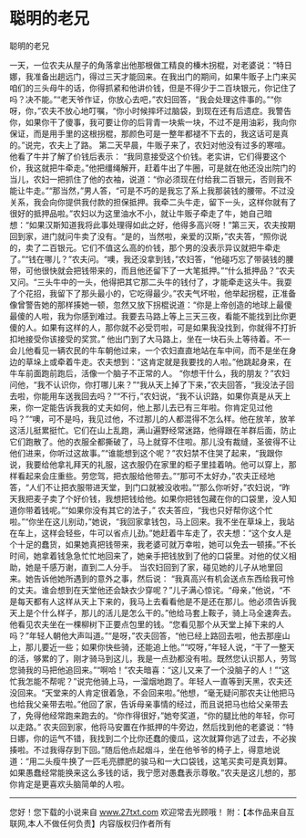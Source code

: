 # 聪明的老兄

聪明的老兄 

一天，一位农夫从屋子的角落拿出他那根做工精良的榛木拐棍，对老婆说：“特日娜，我准备出趟远门，得过三天才能回来。在我出门的期间，如果牛贩子上门来买咱们的三头母牛的话，你得抓紧和他讲价钱，但是不得少于二百块银元，你记住了吗？决不能。”“老天爷作证，你放心去吧，”农妇回答，“我会处理这件事的。”“你呀，你，”农夫不放心地叮嘱，“你小时候摔坏过脑袋，到现在还有后遗症。我警告你，如果你干了傻事，我可要让你的后背青一块紫一块，不过不是用油彩，我向你保证，而是用手里的这根拐棍，那颜色可是一整年都褪不下去的，我这话可是真的。”说完，农夫上了路。 
第二天早晨，牛贩子来了，农妇对他没有过多的寒喧。他看了牛并了解了价钱后表示： 
“我同意接受这个价钱。老实讲，它们得要这个价，我这就把牛牵走。”他把缰绳解开，赶着牛出了牛圈，可是就在他还没出院门的当儿，农妇一把抓住了他的衣袖，说道：“你必须现在付给我二百银元，否则我不能让牛走。”“那当然，”男人答，“可是不巧的是我忘了系上我那装钱的腰带。不过没关系，我会向你提供我付款的担保抵押。我牵二头牛走，留下一头，这样你就有了很好的抵押品啦。”农妇以为这里油水不小，就让牛贩子牵走了牛，她自己暗想：“如果汉斯知道我将此事处理得如此之好，他得多高兴呀！”第三天，农夫按期回到家，进门就问牛卖了没有。“是的，当然啦，亲爱的汉斯，”农夫答，“照你说的，卖了二百银元。它们不值这么高的价钱，那个男的没表示异议就把牛牵走了。”“钱在哪儿？”农夫问。“噢，我还没拿到钱，”农妇答，“他碰巧忘了带装钱的腰带，可他很快就会把钱带来的，而且他还留下了一大笔抵押。”“什么抵押品？”农夫又问。“三头牛中的一头，他得把其它那二头牛的钱付了，才能牵走这头牛。我耍了个花招，我留下了那头最小的，它吃得最少。”农夫气坏啦，他举起拐棍，正准备像曾警告她的那样揍她一顿，忽然又放下拐棍说道：“你是上帝创造的地球上最傻最傻的人啦，我为你感到难过。我要去马路上等上三天三夜，看能不能找到比你更傻的人。如果有这样的人，那你就不必受罚啦，可是如果我没找到，你就得不打折扣地接受你该接受的奖赏。” 
他出门到了大马路上，坐在一块石头上等待着。不一会儿他看见一辆农民的牛车朝他过来，一个农妇直直地站在车中间，而不是坐在身边的草垛上或牵着牛走。农夫想到：“这肯定就是我要找的人啦。”他跳起身来，在牛车前面跑前跑后，活像一个脑子不正常的人。 
“你想干什么，我的朋友？”农妇问他，“我不认识你，你打哪儿来？”“我从天上掉了下来，”农夫回答，“我没法子回去啦，你能用车送我回去吗？”“不行，”农妇说，“我不认识路，如果你真是从天上来，你一定能告诉我我的丈夫如何，他上那儿去已有三年啦。你肯定见过他吗？”“噢，可不是吗，我见过他，不过那儿的人都混得不怎么样。他在放羊，放羊这活儿挺累挺忙。它们在山上乱跑，满山遍野经常迷路，他得跟在羊群后面，防止它们跑散了。他的衣服全都撕破了，马上就穿不住啦。那儿没有裁缝，圣彼得不让他们进来，你听过这故事。”“谁能想到这个呢？”农妇禁不住哭了起来，“我跟你说，我要给他拿礼拜天的礼服，这衣服仍在家里的柜子里挂着呐。他可以穿上，那样看起来会庄重些。劳您驾，把衣服给他带去。”“那可不太好办，”农夫正经地答，“人们不让把衣服带进天堂，到门口就被没收啦。”“那么你听好，”农妇说，“昨天我把麦子卖了个好价钱，我想把钱给他。如果你把钱包藏在你的口袋里，没人知道你带着钱呢。”“如果你没有其它的法子，” 
农夫答应，“我也只好帮你这个忙啦。”“你坐在这儿别动，”她说，“我回家拿钱包，马上回来。我不坐在草垛上，我站在车上，这样会轻些，牛可以省点儿劲。”她赶着牛车走了，农夫想：“这个女人是个十足的蠢货，如果她真把钱带来，我老婆可就万幸啦，她可以免去一顿揍。”不长时间，她拿着钱急急忙忙地回来了，她亲手把钱放到了他的口袋里。对他的仗义相助，她是千感万谢，直到二人分手。 
当农妇回到了家，碰见她的儿子从地里回来。她告诉他她所遇到的意外之事，然后说： 
“我真高兴有机会送点东西给我可怜的丈夫。谁会想到在天堂他还会缺衣少穿呢？”儿子满心惊诧。“母亲，”他说，“不是每天都有人这样从天上下来的，我马上去看看他是不是还在那儿。他必须告诉我天上是个什么样子，那儿的活儿是怎么干的。”他给马套上鞍子，骑上马全速奔去。他看见农夫坐在一棵柳树下正要点包里的钱。“您看见那个从天堂上掉下来的人吗？”年轻人朝他大声叫道。”“是呀，”农夫回答，“他已经上路回去啦，他去那座山上，那儿要近一些；如果你快些骑，还能追上他。”“哎呀，”年轻人说，“干了一整天的活，够累的了，刚才骑马到这儿，我是一点劲都没有啦。既然您认识那人，劳驾您骑我的马把他追回来。”“啊哈！”农夫暗喜：“这儿又来了一个没脑子的人！”“这忙我怎能不帮呢？”说完他骑上马，一溜烟地跑了。年轻人一直等到天黑，农夫还没回来。“天堂来的人肯定很着急，不会回来啦。”他想，“毫无疑问那农夫让他把马也给我父亲带去啦。”他回了家，告诉母亲事情的经过，而且说把马也给父亲带去了，免得他经常跑来跑去的。“你作得很好，”她夸奖道，“你的腿比他的年轻，你可以走路。” 
农夫回到家，他将马安置在作抵押的牛旁边，然后找到他的老婆说：“特日娜，你的运气不错，我找到二个比你还蠢的傻瓜，这次就算你逃了过去，不必挨揍啦。不过我得存到下回。”随后他点起烟斗，坐在他爷爷的椅子上，得意地说道：“用二头瘦牛换了一匹毛亮膘肥的骏马和一大口袋钱，这笔买卖可是真划算。如果愚蠢经常能换来这么多钱的话，我宁愿对愚蠢表示尊敬。”农夫是这儿想的，那你肯定是更喜欢头脑简单的人啦。 

                  
--------------------
您好！您下载的小说来自 www.27txt.com 欢迎常去光顾哦！
附：【本作品来自互联网,本人不做任何负责】内容版权归作者所有